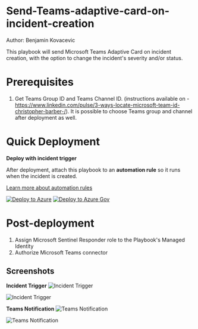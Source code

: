 #  Send-Teams-adaptive-card-on-incident-creation

Author: Benjamin Kovacevic

This playbook will send Microsoft Teams Adaptive Card on incident creation, with the option to change the incident's severity and/or status.


# Prerequisites

1. Get Teams Group ID and Teams Channel ID. (instructions available on - https://www.linkedin.com/pulse/3-ways-locate-microsoft-team-id-christopher-barber-/). It is possible to choose Teams group and channel after deployment as well.

# Quick Deployment
**Deploy with incident trigger**

After deployment, attach this playbook to an **automation rule** so it runs when the incident is created.

[Learn more about automation rules](https://docs.microsoft.com/azure/sentinel/automate-incident-handling-with-automation-rules#creating-and-managing-automation-rules)

[![Deploy to Azure](https://aka.ms/deploytoazurebutton)](https://portal.azure.com/#create/Microsoft.Template/uri/https%3A%2F%2Fraw.githubusercontent.com%2FAzure%2FAzure-Sentinel%2Fmaster%2FSolutions%2FTeams%2FPlaybooks%2FSend-Teams-adaptive-card-on-incident-creation%2Fazuredeploy.json) [![Deploy to Azure Gov](https://aka.ms/deploytoazuregovbutton)](https://portal.azure.us/#create/Microsoft.Template/uri/https%3A%2F%2Fraw.githubusercontent.com%2FAzure%2FAzure-Sentinel%2Fmaster%2FSolutions%2FTeams%2FPlaybooks%2FSend-Teams-adaptive-card-on-incident-creation%2Fazuredeploy.json)


# Post-deployment
1. Assign Microsoft Sentinel Responder role to the Playbook's Managed Identity
2. Authorize Microsoft Teams connector


## Screenshots
**Incident Trigger**
![Incident Trigger](./images/incidentTrigger-light.png)

![Incident Trigger](./images/incidentTrigger-dark.png)

**Teams Notification**
![Teams Notification](./images/Teams_Notification_dark.jpg)

![Teams Notification](./images/Teams_Notification_light.jpg)
